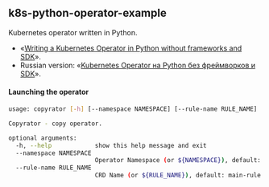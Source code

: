 k8s-python-operator-example
---------------------------
Kubernetes operator written in Python.

* «[Writing a Kubernetes Operator in Python without frameworks and SDK](https://blog.flant.com/writing-a-kubernetes-operator-in-python-without-frameworks-and-sdk/)».
* Russian version: «[Kubernetes Operator на Python без фреймворков и SDK](https://habr.com/ru/company/flant/blog/459320/)».


#### Launching the operator
```bash
usage: copyrator [-h] [--namespace NAMESPACE] [--rule-name RULE_NAME]

Copyrator - copy operator.

optional arguments:
  -h, --help            show this help message and exit
  --namespace NAMESPACE
                        Operator Namespace (or ${NAMESPACE}), default: default
  --rule-name RULE_NAME
                        CRD Name (or ${RULE_NAME}), default: main-rule
``` 
